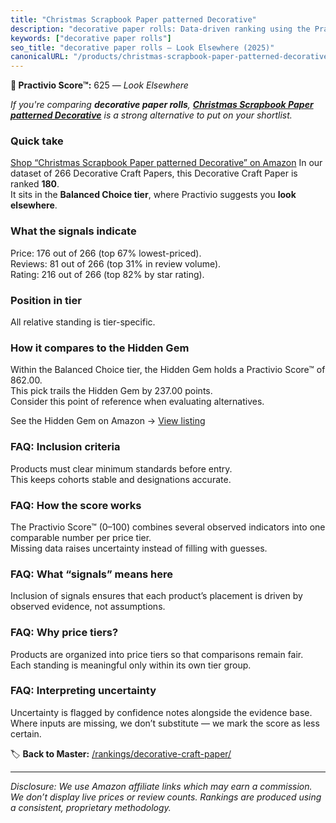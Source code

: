 ```yaml
---
title: "Christmas Scrapbook Paper patterned Decorative"
description: "decorative paper rolls: Data-driven ranking using the Practivio Score™. Positioned by quality, value, demand, findability, momentum."
keywords: ["decorative paper rolls"]
seo_title: "decorative paper rolls — Look Elsewhere (2025)"
canonicalURL: "/products/christmas-scrapbook-paper-patterned-decorative-B08D4L7BLP/"
---
```


**🚫 Practivio Score™:** 625 — _Look Elsewhere_


*If you're comparing **decorative paper rolls**, **[Christmas Scrapbook Paper patterned Decorative](https://www.amazon.com/dp/B08D4L7BLP?tag=practivio-20)** is a strong alternative to put on your shortlist.*
### Quick take
[Shop “Christmas Scrapbook Paper patterned Decorative” on Amazon](https://www.amazon.com/dp/B08D4L7BLP?tag=practivio-20)
In our dataset of 266 Decorative Craft Papers, this Decorative Craft Paper is ranked **180**.  
It sits in the **Balanced Choice tier**, where Practivio suggests you **look elsewhere**.

### What the signals indicate
Price: 176 out of 266 (top 67% lowest-priced).  
Reviews: 81 out of 266 (top 31% in review volume).  
Rating: 216 out of 266 (top 82% by star rating).  

### Position in tier
All relative standing is tier-specific.

### How it compares to the Hidden Gem
Within the Balanced Choice tier, the Hidden Gem holds a Practivio Score™ of 862.00.  
This pick trails the Hidden Gem by 237.00 points.  
Consider this point of reference when evaluating alternatives.  

See the Hidden Gem on Amazon → [View listing](https://www.amazon.com/dp/B09HBVBSMS?tag=practivio-20)

### FAQ: Inclusion criteria
Products must clear minimum standards before entry.  
This keeps cohorts stable and designations accurate.

### FAQ: How the score works
The Practivio Score™ (0–100) combines several observed indicators into one comparable number per price tier.  
Missing data raises uncertainty instead of filling with guesses.

### FAQ: What “signals” means here
Inclusion of signals ensures that each product’s placement is driven by observed evidence, not assumptions.

### FAQ: Why price tiers?
Products are organized into price tiers so that comparisons remain fair.  
Each standing is meaningful only within its own tier group.

### FAQ: Interpreting uncertainty
Uncertainty is flagged by confidence notes alongside the evidence base.  
Where inputs are missing, we don’t substitute — we mark the score as less certain.


🏷️ **Back to Master:** [/rankings/decorative-craft-paper/](/rankings/decorative-craft-paper/)

---
_Disclosure: We use Amazon affiliate links which may earn a commission. We don’t display live prices or review counts. Rankings are produced using a consistent, proprietary methodology._
